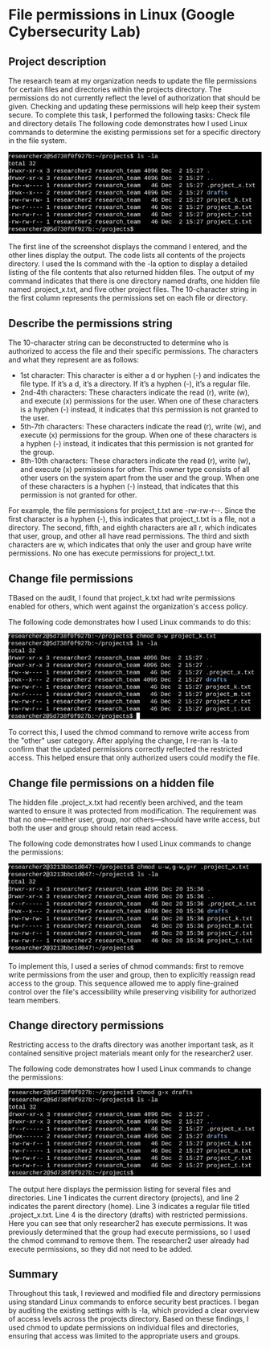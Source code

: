 # File permissions in Linux (Google Cybersecurity Lab)
## Project description
The research team at my organization needs to update the file permissions for certain files and directories within the projects directory. The permissions do not currently reflect the level of authorization that should be given. Checking and updating these permissions will help keep their system secure. To complete this task, I performed the following tasks:
Check file and directory details
The following code demonstrates how I used Linux commands to determine the existing permissions set for a specific directory in the file system.

![](FP1.png)

The first line of the screenshot displays the command I entered, and the other lines display the output. The code lists all contents of the projects directory. I used the ls command with the -la option to display a detailed listing of the file contents that also returned hidden files. The output of my command indicates that there is one directory named drafts, one hidden file named .project_x.txt, and five other project files. The 10-character string in the first column represents the permissions set on each file or directory.
## Describe the permissions string
The 10-character string can be deconstructed to determine who is authorized to access the file and their specific permissions. The characters and what they represent are as follows:
* 1st character: This character is either a d or hyphen (-) and indicates the file type. If it’s a d, it’s a directory. If it’s a hyphen (-), it’s a regular file.
* 2nd-4th characters: These characters indicate the read (r), write (w), and execute (x) permissions for the user. When one of these characters is a hyphen (-) instead, it indicates that this permission is not granted to the user.
* 5th-7th characters: These characters indicate the read (r), write (w), and execute (x) permissions for the group. When one of these characters is a hyphen (-) instead, it indicates that this permission is not granted for the group.
* 8th-10th characters: These characters indicate the read (r), write (w), and execute (x) permissions for other. This owner type consists of all other users on the system apart from the user and the group. When one of these characters is a hyphen (-) instead, that indicates that this permission is not granted for other.

For example, the file permissions for project_t.txt are -rw-rw-r--. Since the first character is a hyphen (-), this indicates that project_t.txt is a file, not a directory. The second, fifth, and eighth characters are all r, which indicates that user, group, and other all have read permissions. The third and sixth characters are w, which indicates that only the user and group have write permissions. No one has execute permissions for project_t.txt.
## Change file permissions
TBased on the audit, I found that project_k.txt had write permissions enabled for others, which went against the organization's access policy.

The following code demonstrates how I used Linux commands to do this:

![](FP2.png)

To correct this, I used the chmod command to remove write access from the "other" user category. After applying the change, I re-ran ls -la to confirm that the updated permissions correctly reflected the restricted access. This helped ensure that only authorized users could modify the file.
## Change file permissions on a hidden file
The hidden file .project_x.txt had recently been archived, and the team wanted to ensure it was protected from modification. The requirement was that no one—neither user, group, nor others—should have write access, but both the user and group should retain read access.

The following code demonstrates how I used Linux commands to change the permissions:

![](FP3.png)

To implement this, I used a series of chmod commands: first to remove write permissions from the user and group, then to explicitly reassign read access to the group. This sequence allowed me to apply fine-grained control over the file's accessibility while preserving visibility for authorized team members.
## Change directory permissions
Restricting access to the drafts directory was another important task, as it contained sensitive project materials meant only for the researcher2 user.

The following code demonstrates how I used Linux commands to change the permissions:

![](FP4.png)

The output here displays the permission listing for several files and directories. Line 1 indicates the current directory (projects), and line 2 indicates the parent directory (home). Line 3 indicates a regular file titled .project_x.txt. Line 4 is the directory (drafts) with restricted permissions. Here you can see that only researcher2 has execute permissions.  It was previously determined that the group had execute permissions, so I used the chmod command to remove them. The researcher2 user already had execute permissions, so they did not need to be added.
## Summary
Throughout this task, I reviewed and modified file and directory permissions using standard Linux commands to enforce security best practices. I began by auditing the existing settings with ls -la, which provided a clear overview of access levels across the projects directory. Based on these findings, I used chmod to update permissions on individual files and directories, ensuring that access was limited to the appropriate users and groups.

